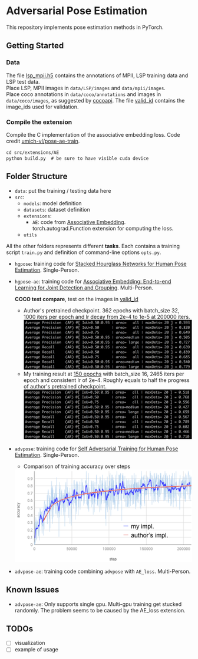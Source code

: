 # Adversarial Pose Estimation
This repository implements pose estimation methods in PyTorch.

## Getting Started
### Data
The file [lsp_mpii.h5](data/lsp_mpii.h5) contains the annotations of MPII, LSP training data and LSP test data.  
Place LSP, MPII images in `data/LSP/images` and `data/mpii/images`.  
Place coco annotations in `data/coco/annotations` and images in `data/coco/images`, as suggested by [cocoapi](https://github.com/cocodataset/cocoapi). The file [valid_id](data/coco/valid_id) contains the image_ids used for validation.

### Compile the extension
Compile the C implementation of the associative embedding loss. Code credit [umich-vl/pose-ae-train](https://github.com/umich-vl/pose-ae-train).
```
cd src/extensions/AE
python build.py  # be sure to have visible cuda device
```


## Folder Structure
- `data`: put the training / testing data here
- `src`:
    - `models`: model definition
    - `datasets`: dataset definition
    - `extensions`:
        - `AE`: code from [Associative Embedding](https://github.com/umich-vl/pose-ae-train).  
        torch.autograd.Function extension for computing the loss.
    - `utils`  

All the other folders represents different **tasks**. Each contains a training script `train.py` and definition of command-line options `opts.py`.
- `hgpose`: training code for [Stacked Hourglass Networks for Human Pose Estimation](https://arxiv.org/abs/1603.06937). Single-Person.

- `hgpose-ae`: training code for [Associative Embedding: End-to-end Learning for Joint Detection and Grouping](https://arxiv.org/abs/1611.05424). Multi-Person.  

    **COCO test compare**, test on the images in [valid_id](data/coco/valid_id) 
    - Author's pretrained checkpoint. 362 epochs with batch_size 32, 1000 iters per epoch and lr decay from 2e-4 to 1e-5 at 200000 iters.
      ![](imgs/hgae_author's_coco_test.png)
    - My training result at [150 epochs](https://drive.google.com/open?id=16TGFMmBzOYEjHh_cmFebJZDpl-pnNAqz) with batch_size 16, 2465 iters per epoch and consistent lr of 2e-4. Roughly equals to half the progress of author's pretrained checkpoint.
      ![](imgs/hgae_mine_coco_test.png)

- `advpose`: training code for [Self Adversarial Training for Human Pose Estimation](https://arxiv.org/abs/1707.02439). Single-Person.
    - Comparison of training accuracy over steps
    <img src="imgs/advpose_training_acc.png" width="600">

- `advpose-ae`: training code combining `advpose` with `AE_loss`. Multi-Person.


## Known Issues
- `advpose-ae`: Only supports single gpu. Multi-gpu training get stucked randomly. The problem seems to be caused by the AE_loss extension. 

## TODOs
- [ ] visualization
- [ ] example of usage
